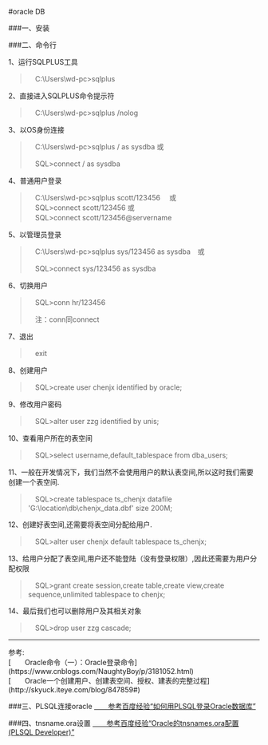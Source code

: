 #oracle DB

###一、安装

###二、命令行

1、运行SQLPLUS工具

>　C:\Users\wd-pc>sqlplus

2、直接进入SQLPLUS命令提示符

>　C:\Users\wd-pc>sqlplus /nolog

3、以OS身份连接 

>　C:\Users\wd-pc>sqlplus / as sysdba   或
>
>　SQL>connect / as sysdba

4、普通用户登录

>　C:\Users\wd-pc>sqlplus scott/123456 　或<br>
>　SQL>connect scott/123456  或<br>
>　SQL>connect scott/123456@servername

5、以管理员登录

>　C:\Users\wd-pc>sqlplus sys/123456 as sysdba　或
>
>　SQL>connect sys/123456 as sysdba

6、切换用户

>　SQL>conn hr/123456 
>
>　注：conn同connect

7、退出

>　exit

8、创建用户

> 　SQL>create user chenjx identified by oracle; 

9、修改用户密码
> 　SQL>alter user zzg identified by unis; 

10、查看用户所在的表空间
> 　SQL>select username,default_tablespace from dba_users;   

11、一般在开发情况下，我们当然不会使用用户的默认表空间,所以这时我们需要创建一个表空间.
> 　SQL>create tablespace ts_chenjx datafile 'G:\location\db\chenjx_data.dbf' size 200M;   

12、创建好表空间,还需要将表空间分配给用户.
> 　SQL>alter user chenjx default tablespace ts_chenjx;

13、给用户分配了表空间,用户还不能登陆（没有登录权限）,因此还需要为用户分配权限
> 　SQL>grant create session,create table,create view,create sequence,unlimited tablespace to chenjx; 

14、最后我们也可以删除用户及其相关对象 
> 　SQL>drop user zzg cascade; <br> 

<hr>
参考:<br>
[　　Oracle命令（一）：Oracle登录命令](https://www.cnblogs.com/NaughtyBoy/p/3181052.html)<br>
[　　Oracle一个创建用户、创建表空间、授权、建表的完整过程](http://skyuck.iteye.com/blog/847859#)

###三、PLSQL连接oracle
[　　参考百度经验“如何用PLSQL登录Oracle数据库”](https://jingyan.baidu.com/article/9c69d48fa3a80d13c9024ea0.html)

###四、tnsname.ora设置
[　　参考百度经验“Oracle的tnsnames.ora配置(PLSQL Developer)”](https://jingyan.baidu.com/article/b0b63dbfcd34834a4930704a.html)


